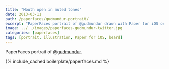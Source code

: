 ```yaml
---
title: "Mouth open in muted tones"
date: 2013-03-11
path: /paperfaces/gudmundur-portrait/
excerpt: "PaperFaces portrait of @gudmundur drawn with Paper for iOS on an iPad."
image: ../../images/paperfaces-gudmundur-twitter.jpg
categories: [paperfaces]
tags: [portrait, illustration, Paper for iOS, beard]
---
```


PaperFaces portrait of [@gudmundur](https://twitter.com/gudmundur).

{% include_cached boilerplate/paperfaces.md %}
